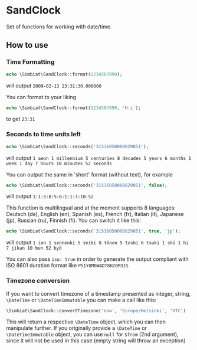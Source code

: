 # SandClock

Set of functions for working with date/time.

## How to use

### Time Formatting

```php
echo \Simbiat\SandClock::format(1234567890);
```

will output `2009-02-13 23:31:30.000000`

You can format to your liking

```php
echo \Simbiat\SandClock::format(1234567890, 'H:i');
```

to get `23:31`

### Seconds to time units left

```php
echo \Simbiat\SandClock::seconds('31536050000829051');
```

will output `1 aeon 1 millennium 5 centuries 8 decades 5 years 6 months 1 week 1 day 7 hours 10 minutes 52 seconds`

You can output the same in 'short' format (without text), for example

```php
echo \Simbiat\SandClock::seconds('31536050000829051', false);
```

will output `1:1:5:8:5:6:1:1:7:10:52`

This function is multilingual and at the moment supports 8 languages: Deutsch (de), English (en), Spanish (es), French (fr), Italian (it), Japanese (jp), Russian (ru), Finnish (fi). You can switch it like this:

```php
echo \Simbiat\SandClock::seconds('31536050000829051', true, 'jp');
```

will output `1 ion 1 sennenki 5 seiki 8 tōnen 5 toshi 6 tsuki 1 shū 1 hi 7 jikan 10 bun 52 byō`

You can also pass `iso: true` in order to generate the output compliant with ISO 8601 duration format like `P51Y8M0W4DT8H20M31S`

### Timezone conversion

If you want to convert timezone of a timestamp presented as integer, string, `\DateTime` or `\DateTimeImmutable` you can make a call like this:

```php
\Simbiat\SandClock::convertTimezone('now', 'Europe/Helsinki', 'UTC')
```

This will return a respective `\DateTime` object, which you can then manipulate further. If you originally provide a `\DateTime` or `\DateTimeImmutable` object, you can use `null` for `$from` (2nd argument), since it will not be used in this case (empty string will throw an exception).
